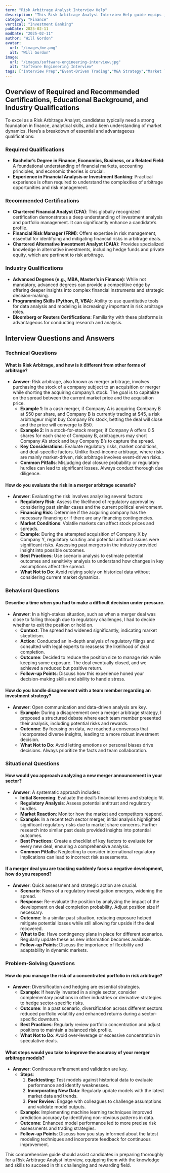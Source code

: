 ```yaml
---
term: "Risk Arbitrage Analyst Interview Help"
description: "This Risk Arbitrage Analyst Interview Help guide equips job seekers with essential strategies and insights for acing their interviews. Learn to articulate your understanding of merger arbitrage, analyze financial statements, and assess market conditions. The guide also covers common interview questions, effective communication techniques, and tips for showcasing analytical and decision-making skills, ensuring you stand out as a top candidate."
category: "Finance"
vertical: "Investment Banking"
pubDate: 2025-02-11
modDate: "2025-02-11"
author: "Will Gordon"
avatar: 
  url: "/images/me.png"
  alt: "Will Gordon"
image:
  url: "/images/software-engineering-interview.jpg"
  alt: "Software Engineering Interview"
tags: ["Interview Prep","Event-Driven Trading","M&A Strategy","Market Trends"]
---
```


## Overview of Required and Recommended Certifications, Educational Background, and Industry Qualifications

To excel as a Risk Arbitrage Analyst, candidates typically need a strong foundation in finance, analytical skills, and a keen understanding of market dynamics. Here’s a breakdown of essential and advantageous qualifications:

### Required Qualifications
- **Bachelor’s Degree in Finance, Economics, Business, or a Related Field**: A foundational understanding of financial markets, accounting principles, and economic theories is crucial.
- **Experience in Financial Analysis or Investment Banking**: Practical experience is often required to understand the complexities of arbitrage opportunities and risk management.

### Recommended Certifications
- **Chartered Financial Analyst (CFA)**: This globally recognized certification demonstrates a deep understanding of investment analysis and portfolio management. It can significantly enhance a candidate’s profile.
- **Financial Risk Manager (FRM)**: Offers expertise in risk management, essential for identifying and mitigating financial risks in arbitrage deals.
- **Chartered Alternative Investment Analyst (CAIA)**: Provides specialized knowledge in alternative investments, including hedge funds and private equity, which are pertinent to risk arbitrage.
  
### Industry Qualifications
- **Advanced Degrees (e.g., MBA, Master’s in Finance)**: While not mandatory, advanced degrees can provide a competitive edge by offering deeper insights into complex financial instruments and strategic decision-making.
- **Programming Skills (Python, R, VBA)**: Ability to use quantitative tools for data analysis and modeling is increasingly important in risk arbitrage roles.
- **Bloomberg or Reuters Certifications**: Familiarity with these platforms is advantageous for conducting research and analysis.

## Interview Questions and Answers

### Technical Questions

#### What is Risk Arbitrage, and how is it different from other forms of arbitrage?

- **Answer**: Risk arbitrage, also known as merger arbitrage, involves purchasing the stock of a company subject to an acquisition or merger while shorting the acquiring company’s stock. The goal is to capitalize on the spread between the current market price and the acquisition price.
  - **Example 1**: In a cash merger, if Company A is acquiring Company B at $50 per share, and Company B is currently trading at $45, a risk arbitrageur might buy Company B’s stock, betting the deal will close and the price will converge to $50.
  - **Example 2**: In a stock-for-stock merger, if Company A offers 0.5 shares for each share of Company B, arbitrageurs may short Company A’s stock and buy Company B’s to capture the spread.
  - **Key Considerations**: Evaluate regulatory risks, market conditions, and deal-specific factors. Unlike fixed-income arbitrage, where risks are mainly market-driven, risk arbitrage involves event-driven risks.
  - **Common Pitfalls**: Misjudging deal closure probability or regulatory hurdles can lead to significant losses. Always conduct thorough due diligence.

#### How do you evaluate the risk in a merger arbitrage scenario?

- **Answer**: Evaluating the risk involves analyzing several factors:
  - **Regulatory Risk**: Assess the likelihood of regulatory approval by considering past similar cases and the current political environment.
  - **Financing Risk**: Determine if the acquiring company has the necessary financing or if there are any financing contingencies.
  - **Market Conditions**: Volatile markets can affect stock prices and spreads.
  - **Example**: During the attempted acquisition of Company X by Company Y, regulatory scrutiny and potential antitrust issues were significant risks. Assessing past mergers in the industry provided insight into possible outcomes.
  - **Best Practices**: Use scenario analysis to estimate potential outcomes and sensitivity analysis to understand how changes in key assumptions affect the spread.
  - **What Not to Do**: Avoid relying solely on historical data without considering current market dynamics.

### Behavioral Questions

#### Describe a time when you had to make a difficult decision under pressure.

- **Answer**: In a high-stakes situation, such as when a merger deal was close to falling through due to regulatory challenges, I had to decide whether to exit the position or hold on.
  - **Context**: The spread had widened significantly, indicating market skepticism.
  - **Action**: Conducted an in-depth analysis of regulatory filings and consulted with legal experts to reassess the likelihood of deal completion.
  - **Outcome**: Decided to reduce the position size to manage risk while keeping some exposure. The deal eventually closed, and we achieved a reduced but positive return.
  - **Follow-up Points**: Discuss how this experience honed your decision-making skills and ability to handle stress.

#### How do you handle disagreement with a team member regarding an investment strategy?

- **Answer**: Open communication and data-driven analysis are key.
  - **Example**: During a disagreement over a merger arbitrage strategy, I proposed a structured debate where each team member presented their analysis, including potential risks and rewards.
  - **Outcome**: By focusing on data, we reached a consensus that incorporated diverse insights, leading to a more robust investment decision.
  - **What Not to Do**: Avoid letting emotions or personal biases drive decisions. Always prioritize the facts and team collaboration.

### Situational Questions

#### How would you approach analyzing a new merger announcement in your sector?

- **Answer**: A systematic approach includes:
  - **Initial Screening**: Evaluate the deal’s financial terms and strategic fit.
  - **Regulatory Analysis**: Assess potential antitrust and regulatory hurdles.
  - **Market Reaction**: Monitor how the market and competitors respond.
  - **Example**: In a recent tech sector merger, initial analysis highlighted significant regulatory risks due to market share concerns. Further research into similar past deals provided insights into potential outcomes.
  - **Best Practices**: Create a checklist of key factors to evaluate for every new deal, ensuring a comprehensive analysis.
  - **Common Pitfalls**: Neglecting to consider international regulatory implications can lead to incorrect risk assessments.

#### If a merger deal you are tracking suddenly faces a negative development, how do you respond?

- **Answer**: Quick assessment and strategic action are crucial.
  - **Scenario**: News of a regulatory investigation emerges, widening the spread.
  - **Response**: Re-evaluate the position by analyzing the impact of the development on deal completion probability. Adjust position size if necessary.
  - **Outcome**: In a similar past situation, reducing exposure helped mitigate potential losses while still allowing for upside if the deal recovered.
  - **What to Do**: Have contingency plans in place for different scenarios. Regularly update these as new information becomes available.
  - **Follow-up Points**: Discuss the importance of flexibility and adaptability in dynamic markets.

### Problem-Solving Questions

#### How do you manage the risk of a concentrated portfolio in risk arbitrage?

- **Answer**: Diversification and hedging are essential strategies.
  - **Example**: If heavily invested in a single sector, consider complementary positions in other industries or derivative strategies to hedge sector-specific risks.
  - **Outcome**: In a past scenario, diversification across different sectors reduced portfolio volatility and enhanced returns during a sector-specific downturn.
  - **Best Practices**: Regularly review portfolio concentration and adjust positions to maintain a balanced risk profile.
  - **What Not to Do**: Avoid over-leverage or excessive concentration in speculative deals.

#### What steps would you take to improve the accuracy of your merger arbitrage models?

- **Answer**: Continuous refinement and validation are key.
  - **Steps**:
    1. **Backtesting**: Test models against historical data to evaluate performance and identify weaknesses.
    2. **Incorporating New Data**: Regularly update models with the latest market data and trends.
    3. **Peer Review**: Engage with colleagues to challenge assumptions and validate model outputs.
  - **Example**: Implementing machine learning techniques improved prediction accuracy by identifying non-obvious patterns in data.
  - **Outcome**: Enhanced model performance led to more precise risk assessments and trading strategies.
  - **Follow-up Points**: Discuss how you stay informed about the latest modeling techniques and incorporate feedback for continuous improvement.

This comprehensive guide should assist candidates in preparing thoroughly for a Risk Arbitrage Analyst interview, equipping them with the knowledge and skills to succeed in this challenging and rewarding field.